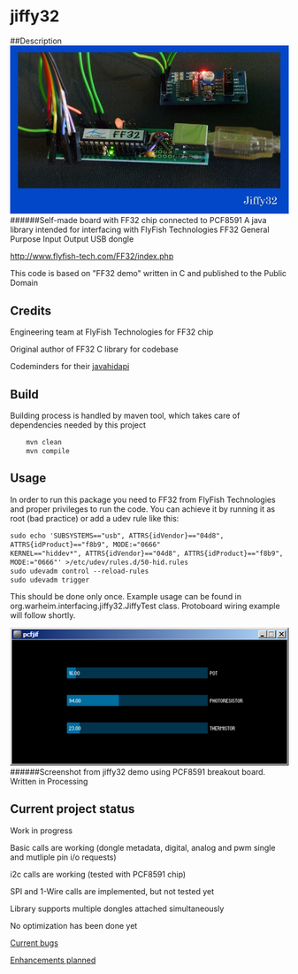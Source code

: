 # jiffy32
##Description
![Alt text](https://raw.githubusercontent.com/andy1024/jiffy32/master/images/ff32chip-on-homebrew-board.jpg "Self-made board with FF32 chip connected to PCF8591")
######Self-made board with FF32 chip connected to PCF8591
A java library intended for interfacing with FlyFish Technologies FF32 General Purpose Input Output USB dongle

http://www.flyfish-tech.com/FF32/index.php

This code is based on "FF32 demo" written in C and published to the Public Domain

## Credits
Engineering team at FlyFish Technologies for FF32 chip

Original author of FF32 C library for codebase

Codeminders for their [javahidapi](https://code.google.com/p/javahidapi/)

## Build
Building process is handled by maven tool, which takes care of dependencies needed by this project
```shell
    mvn clean
    mvn compile
```

## Usage
In order to run this package you need to FF32 from FlyFish Technologies and proper privileges to run the code.
You can achieve it by running it as root (bad practice) or add a udev rule like this:
```
sudo echo 'SUBSYSTEMS=="usb", ATTRS{idVendor}=="04d8", ATTRS{idProduct}=="f8b9", MODE:="0666"
KERNEL=="hiddev*", ATTRS{idVendor}=="04d8", ATTRS{idProduct}=="f8b9", MODE:="0666"' >/etc/udev/rules.d/50-hid.rules
sudo udevadm control --reload-rules
sudo udevadm trigger
```
This should be done only once.
Example usage can be found in org.warheim.interfacing.jiffy32.JiffyTest class. Protoboard wiring example will follow shortly.

![Alt text](https://raw.githubusercontent.com/andy1024/jiffy32/master/images/pfcjif-screenshot.png?raw=true "Self-made board with FF32 chip connected to PCF8591")
######Screenshot from jiffy32 demo using PCF8591 breakout board. Written in Processing


## Current project status
Work in progress

Basic calls are working (dongle metadata, digital, analog and pwm single and mutliple pin i/o requests)

i2c calls are working (tested with PCF8591 chip)

SPI and 1-Wire calls are implemented, but not tested yet

Library supports multiple dongles attached simultaneously

No optimization has been done yet 

[Current bugs](https://github.com/andy1024/jiffy32/issues?q=is%3Aopen+is%3Aissue+label%3Abug)

[Enhancements planned](https://github.com/andy1024/jiffy32/issues?q=is%3Aopen+is%3Aissue+label%3Aenhancement)
